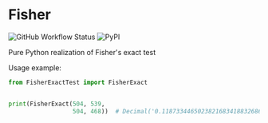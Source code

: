 # Fisher
![GitHub Workflow Status](https://img.shields.io/github/workflow/status/Ae-Mc/Fisher/Python%20package)
![PyPI](https://img.shields.io/pypi/v/FisherExactTest?color=orange)

Pure Python realization of Fisher's exact test

Usage example:
```python
from FisherExactTest import FisherExact


print(FisherExact(504, 539,
                  504, 468))  # Decimal('0.1187334465023821683418832686')
```
